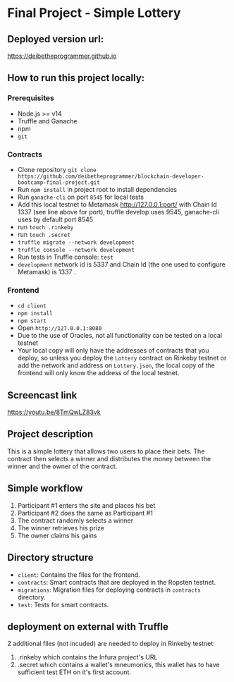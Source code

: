 # Final Project - Simple Lottery

## Deployed version url:

https://deibetheprogrammer.github.io

## How to run this project locally:

### Prerequisites

- Node.js >= v14
- Truffle and Ganache
- npm
- `git`

### Contracts

- Clone repository `git clone https://github.com/deibetheprogrammer/blockchain-developer-bootcamp-final-project.git` 
- Run `npm install` in project root to install dependencies
- Run `ganache-cli` on port `8545` for local tests
- Add this local testnet to Metamask http://127.0.0.1:port/ with Chain Id 1337 (see line above for port), truffle develop uses 9545, ganache-cli uses by default port 8545
- run `touch .rinkeby`
- run `touch .secret`
- `truffle migrate --network development`
- `truffle console --network development`
- Run tests in Truffle console: `test`
- `development` network id is 5337 and Chain Id (the one used to configure Metamask)  is 1337 .

### Frontend

- `cd client`
- `npm install`
- `npm start`
- Open `http://127.0.0.1:8080`
- Due to the use of Oracles, not all functionality can be tested on a local testnet
- Your local copy will only have the addresses of contracts that you deploy, so unless you deploy the `Lottery` contract on Rinkeby testnet or add the network and address on `Lottery.json`, the local copy of the frontend will only know the address of the local testnet.
## Screencast link

https://youtu.be/8TmQwLZ83vk

## Project description

This is a simple lottery that allows two users to place their bets. The contract then selects a winner and distributes the money between the winner and the owner of the contract.

## Simple workflow

1. Participant #1 enters the site and places his bet
2. Participant #2 does the same as Participant #1
3. The contract randomly selects a winner
4. The winner retrieves his prize
5. The owner claims his gains


## Directory structure

- `client`: Contains the files for the frontend.
- `contracts`: Smart contracts that are deployed in the Ropsten testnet.
- `migrations`: Migration files for deploying contracts in `contracts` directory.
- `test`: Tests for smart contracts.

## deployment on external  with Truffle
2 additional files (not incuded) are needed to deploy in Rinkeby testnet:

1. .rinkeby which contains the Infura project's URL
2. .secret which contains a wallet's mneumonics, this wallet has to have sufficient test ETH on it's first account.